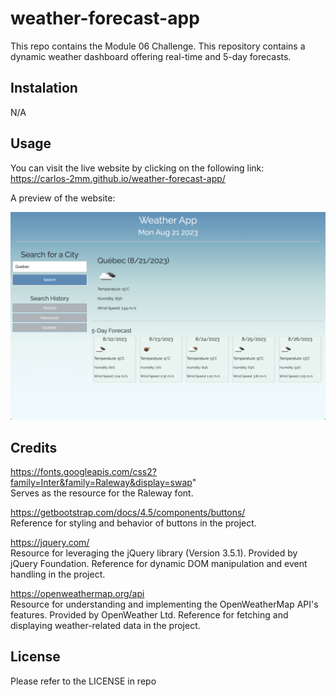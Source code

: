 # weather-forecast-app
This repo contains the Module 06 Challenge. This repository contains a dynamic weather dashboard offering real-time and 5-day forecasts.

## Instalation
N/A

## Usage
You can visit the live website by clicking on the following link:
<br>https://carlos-2mm.github.io/weather-forecast-app/

A preview of the website:

![Screenshot](./assets/img/weather-dashboard-app.png)

## Credits

https://fonts.googleapis.com/css2?family=Inter&family=Raleway&display=swap"
<br>Serves as the resource for the Raleway font.

https://getbootstrap.com/docs/4.5/components/buttons/
<br>Reference for styling and behavior of buttons in the project.

https://jquery.com/
<br>Resource for leveraging the jQuery library (Version 3.5.1). Provided by jQuery Foundation. Reference for dynamic DOM manipulation and event handling in the project.

https://openweathermap.org/api
<br>Resource for understanding and implementing the OpenWeatherMap API's features. Provided by OpenWeather Ltd. Reference for fetching and displaying weather-related data in the project.

## License

Please refer to the LICENSE in repo